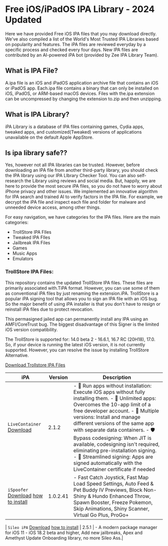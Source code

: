 # Free iOS/iPadOS IPA Library -  2024 Updated

Here we have provided Free iOS IPA files that you may download directly. We've also compiled a list of the World's Most Trusted IPA Libraries based on popularity and features. The iPA files are reviewed everyday by a specific process and checked every four days. 
New IPA files are contributed by an AI-powered iPA bot (provided by Zee IPA Library Team).

## What is IPA File?
A.ipa file is an iOS and iPadOS application archive file that contains an iOS or iPadOS app. Each.ipa file contains a binary that can only be installed on iOS, iPadOS, or ARM-based macOS devices. 
Files with the.ipa extension can be uncompressed by changing the extension to.zip and then unzipping.

## What is IPA Library?
iPA Library is a database of IPA files containing games, Cydia apps, tweaked apps, and customized(Tweaked) versions of applications unavailable on the default Apple AppStore.

## Is ipa library safe??
Yes, however not all IPA libraries can be trusted. However, before downloading an IPA file from another third-party library, you should check the IPA library using our IPA LIbrary Checker Tool. 
You can also self-research the Library using reviews and social media. But, happily, we are here to provide the most secure iPA files, so you do not have to worry about iPhone privacy and other issues. 
We implemented an innovative algorithm for IPA search and trained AI to verify factors in the IPA file. For example, we decrypt the iPA file and inspect each file and folder for malware and unneeded device access, among other things. 

For easy navigation, we have categories for the IPA files. Here are the main categories:

- TrollStore IPA FIles
- Tweaked IPA FIles
- Jailbreak IPA Files
- Games
- Music Apps
- Emulators

### TrollStore IPA Files: 

This repository contains the updated TrollStore IPA files. These files are primarily associated with.TiPA format. However, you can use some of them as conventional iPA files by just renaming the extension.iPA. TrollStore is a popular iPA signing tool that allows you to sign an IPA file with an iOS bug. So the major benefit of using iPA installer is that you don't have to resign or reinstall iPA files due to protect revocation. 

This permasigned jailed app can permanently install any IPA using an AMFI/CoreTrust bug. The biggest disadvantage of this Signer is the limited iOS version compatibility. 

The TrollStore is supported for: 14.0 beta 2 - 16.6.1, 16.7 RC (20H18), 17.0. So, if your device is running the latest iOS version, it is not currently supported. However, you can resolve the issue by installing TrollStore Alternative.

[Download Trollstore IPA Files](https://ipa.zeejb.com/trollstore.php)

| iPA | Version | Description|
| --- | --- | --- |
| `LiveContainer` [Download](https://nightly.link/khanhduytran0/LiveContainer/workflows/build/main/com.kdt.livecontainer.ipa.zip) | 2.1.2 | - 📱 Run apps without installation: Execute iOS apps without fully installing them. - 🚀 Unlimited apps: Overcomes the 10-app limit of a free developer account. - 🔄 Multiple versions: Install and manage different versions of the same app with separate data containers. - 🛡️ Bypass codesigning: When JIT is available, codesigning isn't required, eliminating pre-installation signing. - 🔐 Streamlined signing: Apps are signed automatically with the LiveContainer certificate if needed|
| `iSpoofer` [Download](https://ispoofer.app/Signed.ipa) [how to install](https://zeejb.com/ipa/ispoofer/) | 1.0.2.41 | - Fast Catch Joystick, Fast Map Load Speed Settings, Auto Feed & Pet Buddy IV Previews, Block Non-Shiny & Hundo Enhanced Throw, Spawn Booster, Freeze Pokemon, Skip Animations, Shiny Scanner, Virtual Go Plus, ProGo+|

| `Sileo iPA` [Download]([https://ispoofer.app/Signed.ipa](https://mega.nz/file/a2x0HSAA#T0j1lgb5eibyLbJ3bzYaIq9ixIGRgCCvKlD0TWNmDPA)) [how to install](https://zeejb.com/sileo/) | 2.5.1 | - A modern package manager for iOS 11 - iOS 18.2 beta and higher, Add new jailbreaks, Apex and Amethyst Update Onboarding library, no more Sileo Ass.|




